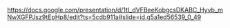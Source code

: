 https://docs.google.com/presentation/d/1tI_dVFBeeKobgcsDKABC_Hyvb_mNwXGFPJsz9tEpHp8/edit?ts=5cdb911a#slide=id.g5a1ed56539_0_49
